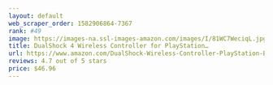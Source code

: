 ```yaml
---
layout: default 
﻿web_scraper_order: 1582906864-7367
rank: #49
image: https://images-na.ssl-images-amazon.com/images/I/81WC7WeciqL.jpg
title: DualShock 4 Wireless Controller for PlayStation…
url: https://www.amazon.com/DualShock-Wireless-Controller-PlayStation-Black-4/dp/B01LWVX2RG/ref=zg_mw_videogames_49?_encoding=UTF8&psc=1&refRID=7CPRMDBM19Z4C6MKHK80
reviews: 4.7 out of 5 stars
price: $46.96 
---
```

